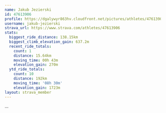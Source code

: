 ```yaml
---
name: Jakub Jezierski
id: 47613906
profile: https://dgalywyr863hv.cloudfront.net/pictures/athletes/47613906/14681924/1/large.jpg
username: jakub-jezierski
strava_url: https://www.strava.com/athletes/47613906
stats:
  biggest_ride_distance: 138.15km
  biggest_climb_elevation_gain: 637.2m
  recent_ride_totals:
    count: 1
    distance: 15.64km
    moving_time: 00h 43m
    elevation_gain: 270m
  ytd_ride_totals:
    count: 10
    distance: 192km
    moving_time: '08h 30m'
    elevation_gain: 1723m
layout: strava_member
--- 
```

...
